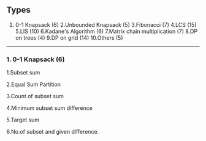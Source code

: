 ## Types
1. 0-1 Knapsack                       (6)
2.Unbounded Knapsack                  (5)
3.Fibonacci                           (7)
4.LCS                                 (15)
5.LIS                                 (10)
6.Kadane's Algorithm                  (6)
7.Matrix chain multiplication         (7)
8.DP on trees                         (4)
9.DP on grid                          (14)
10.Others                             (5)

--------------------------------------------------

### 1. 0-1 Knapsack                       (6)
  1.Subset sum
  
  2.Equal Sum Partition
  
  3.Count of subset sum
  
  4.Minimum subset sum difference
  
  5.Target sum
  
  6.No.of subset and given difference.
  

